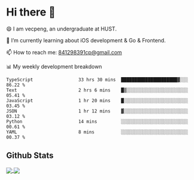 
# Hi there 👋
😄 I am vecpeng, an undergraduate at HUST.

🌱 I’m currently learning about iOS development & Go & Frontend.

📫 How to reach me: 841298391cp@gmail.com

📊 My weekly development breakdown
<!--START_SECTION:waka-->

```text
TypeScript                 33 hrs 30 mins  █████████████████████▓░░░   86.22 %
Text                       2 hrs 6 mins    █▒░░░░░░░░░░░░░░░░░░░░░░░   05.41 %
JavaScript                 1 hr 20 mins    █░░░░░░░░░░░░░░░░░░░░░░░░   03.45 %
JSON                       1 hr 12 mins    ▓░░░░░░░░░░░░░░░░░░░░░░░░   03.12 %
Python                     14 mins         ░░░░░░░░░░░░░░░░░░░░░░░░░   00.61 %
YAML                       8 mins          ░░░░░░░░░░░░░░░░░░░░░░░░░   00.37 %
```

<!--END_SECTION:waka-->

## Github Stats
<a href="https://github.com/anuraghazra/github-readme-stats">
  <img align="center" src="https://github-readme-stats.vercel.app/api?username=vecpeng&count_private=true&hide=stars" />
</a>
<a href="https://github.com/anuraghazra/convoychat">
  <img align="center" src="https://github-readme-stats.vercel.app/api/top-langs/?username=vecpeng&layout=compact" />
</a>
